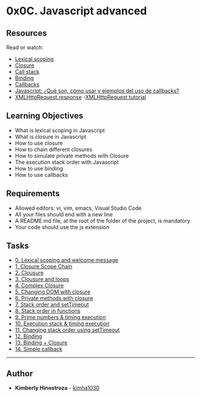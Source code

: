 # 0x0C. Javascript advanced

## Resources

Read or watch:

- [Lexical scoping](https://javascript.info/closure)
- [Closure](https://www.w3schools.com/js/js_function_closures.asp)
- [Call stack](https://developer.mozilla.org/en-US/docs/Glossary/Call_stack)
- [Binding](https://javascript.info/bind)
- [Callbacks](https://javascript.info/callbacks)
- [Javascript: ¿Qué son, cómo usar y ejemplos del uso de callbacks?](https://anexsoft.com/javascript-que-son-como-usar-y-ejemplos-del-uso-de-callbacks)
- [XMLHttpRequest.response](https://developer.mozilla.org/en-US/docs/Web/API/XMLHttpRequest/response) -[XMLHttpRequest tutorial](https://zetcode.com/javascript/xmlhttprequest/)

## Learning Objectives

- What is lexical scoping in Javascript
- What is closure in Javascript
- How to use closure
- How to chain different closures
- How to simulate private methods with Closure
- The execution stack order with Javascript
- How to use binding
- How to use callbacks

## Requirements

- Allowed editors: vi, vim, emacs, Visual Studio Code
- All your files should end with a new line
- A README.md file, at the root of the folder of the project, is mandatory
- Your code should use the js extension

## Tasks

- [0. Lexical scoping and welcome message](./0-welcome.js)
- [1. Closure Scope Chain](./1-nested_functions.js)
- [2. Clousure](./2-function_me.js)
- [3. Clousure and loops](./3-classrooms.js)
- [4. Complex Closure](./4-math.js)
- [5. Changing DOM with closure](./5-mode.js)
- [6. Private methods with closure](./6-hogwarts.js)
- [7. Stack order and setTimeout](./7-timeout.js)
- [8. Stack order in functions](./8-payments.js)
- [9. Prime numbers & timing execution](./9-prime.js)
- [10. Execution stack & timing execution](./10-prime.js)
- [11. Changing stack order using setTimeout](./11-prime.js)
- [12. Binding](./12-room_area.js)
- [13. Binding + Closure ](./13-bind_user.js)
- [14. Simple callback](./14-wikipedia.js)

---

## Author

- **Kimberly Hinostroza** - [kimha1030](https://github.com/kimha1030)
